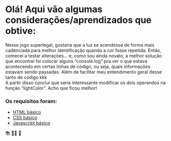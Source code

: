 # Olá! Aqui vão algumas considerações/aprendizados que obtive:

Nesse jogo superlegal, gostaria que a luz se acendesse de forma mais cadenciada para melhor identificação quando a cor fosse repetida. Então, comecei a testar alterações... e, como sou ainda novato, a melhor solução que encontrei foi colocar alguns “console.log” pra ver o que estava acontecendo em certas linhas de código, ou seja, quais informações estavam sendo passadas. Além de facilitar meu entendimento geral desse tanto de código kkk  
A partir disso concluí que seria interessante modificar os dois operandos na função “lightColor”. Acho que ficou melhor! 

### Os requisitos foram:

* [HTML básico](https://www.w3schools.com/html/)
* [CSS básico](https://developer.mozilla.org/pt-BR/docs/Web/CSS)
* [Javascript básico](https://developer.mozilla.org/pt-BR/docs/Web/JavaScript)

:books: 	:man_technologist:  :raised_hands:  
